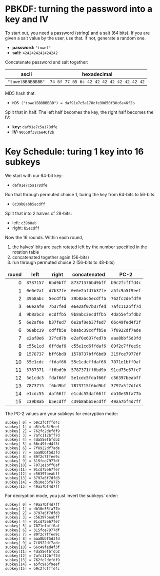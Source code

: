# PBKDF: turning the password into a key and IV
To start out, you need a password (string) and a salt (64 bits). If you are given a salt value by the user, use that. If not, generate a random one.

* **password:** `"towel"`
* **salt:** `4242424242424242`

Concatenate password and salt together:

| ascii             | hexadecimal |
| ----------------- | ----------- |
| `"towelBBBBBBBB"` |  `74 6f 77 65 6c 42 42 42 42 42 42 42 42`

MD5 hash that:
* `MD5 ("towelBBBBBBBB") = daf91e7c5a178dfe90650f38c6e46f2b`

Split that in half. The left half becomes the key, the right half becomes the IV:
* **key:** `daf91e7c5a178dfe`
* **IV:** `90650f38c6e46f2b`

# Key Schedule: turing 1 key into 16 subkeys
We start with our 64-bit key:
* `daf91e7c5a178dfe`

Run that through permuted choice 1, turing the key from 64-bits to 56-bits:
* `0c39b8abb5ecdff`

Split that into 2 halves of 28-bits:
* left: `c39b8ab`
* right: `b5ecdff`

Now the 16 rounds. Within each round,
1. the halves' bits are each rotated left by the number specified in the rotation table
2. concatenated together again (56-bits)
3. run through permuted choice 2 (56-bits to 48-bits)

| round | left | right | concatenated | PC-2 |
| ----: | ---- | ----- | ------------ | ---- |
|  0 | `8737157` | `6bd9bff` | `87371576bd9bff` | `b9c2fcfffd4c` |
|  1 | `0e6e2af` | `d7b37fe` | `0e6e2afd7b37fe` | `a5fc9a5f9eef` |
|  2 | `39b8abc` | `5ecdffb` | `39b8abc5ecdffb` | `762fc2defdf9` |
|  3 | `e6e2af0` | `7b37fed` | `e6e2af07b37fed` | `7afc112bff7d` |
|  4 | `9b8abc3` | `ecdffb5` | `9b8abc3ecdffb5` | `4da55efbfdb2` |
|  5 | `6e2af0e` | `b37fed7` | `6e2af0eb37fed7` | `66c49fed4f3f` |
|  6 | `b8abc39` | `cdffb5e` | `b8abc39cdffb5e` | `7f8922df7ade` |
|  7 | `e2af0e6` | `37fed7b` | `e2af0e637fed7b` | `aaa8bbf5d3fd` |
|  8 | `c55e1cd` | `6ffdaf6` | `c55e1cd6ffdaf6` | `89f2c7ffee9c` |
|  9 | `1578737` | `bff6bd9` | `1578737bff6bd9` | `315fce7977df` |
| 10 | `55e1cdc` | `ffdaf66` | `55e1cdcffdaf66` | `7071e1bff0af` |
| 11 | `5787371` | `ff6bd9b` | `5787371ff6bd9b` | `91cd75e67fe7` |
| 12 | `5e1cdc5` | `fdaf66f` | `5e1cdc5fdaf66f` | `c56397beabff` |
| 13 | `7873715` | `f6bd9bf` | `7873715f6bd9bf` | `3797a5f7dfd3` |
| 14 | `e1cdc55` | `daf66ff` | `e1cdc55daf66ff` | `db10e35fa77b` |
| 15 | `c39b8ab` | `b5ecdff` | `c39b8abb5ecdff` | `49aa7bf4d7ff` |

The PC-2 values are your subkeys for encryption mode:
```
subkey[ 0] = b9c2fcfffd4c
subkey[ 1] = a5fc9a5f9eef
subkey[ 2] = 762fc2defdf9
subkey[ 3] = 7afc112bff7d
subkey[ 4] = 4da55efbfdb2
subkey[ 5] = 66c49fed4f3f
subkey[ 6] = 7f8922df7ade
subkey[ 7] = aaa8bbf5d3fd
subkey[ 8] = 89f2c7ffee9c
subkey[ 9] = 315fce7977df
subkey[10] = 7071e1bff0af
subkey[11] = 91cd75e67fe7
subkey[12] = c56397beabff
subkey[13] = 3797a5f7dfd3
subkey[14] = db10e35fa77b
subkey[15] = 49aa7bf4d7ff
```

For decryption mode, you just invert the subkeys' order:
```
subkey[ 0] = 49aa7bf4d7ff
subkey[ 1] = db10e35fa77b
subkey[ 2] = 3797a5f7dfd3
subkey[ 3] = c56397beabff
subkey[ 4] = 91cd75e67fe7
subkey[ 5] = 7071e1bff0af
subkey[ 6] = 315fce7977df
subkey[ 7] = 89f2c7ffee9c
subkey[ 8] = aaa8bbf5d3fd
subkey[ 9] = 7f8922df7ade
subkey[10] = 66c49fed4f3f
subkey[11] = 4da55efbfdb2
subkey[12] = 7afc112bff7d
subkey[13] = 762fc2defdf9
subkey[14] = a5fc9a5f9eef
subkey[15] = b9c2fcfffd4c
```
